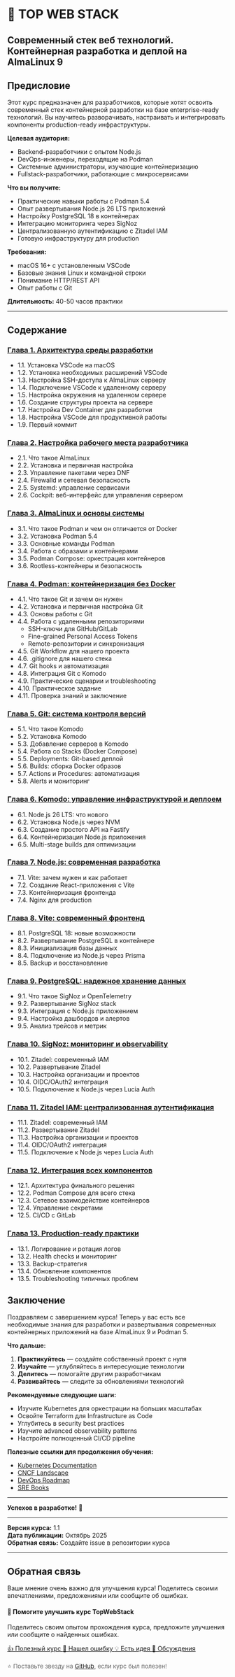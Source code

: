 # 🚀 TOP WEB STACK
## Современный стек веб технологий. Контейнерная разработка и деплой на AlmaLinux 9

## Предисловие

Этот курс предназначен для разработчиков, которые хотят освоить современный стек контейнерной разработки на базе enterprise-ready технологий. Вы научитесь разворачивать, настраивать и интегрировать компоненты production-ready инфраструктуры.

**Целевая аудитория:**
- Backend-разработчики с опытом Node.js
- DevOps-инженеры, переходящие на Podman
- Системные администраторы, изучающие контейнеризацию
- Fullstack-разработчики, работающие с микросервисами

**Что вы получите:**
- Практические навыки работы с Podman 5.4
- Опыт развертывания Node.js 26 LTS приложений
- Настройку PostgreSQL 18 в контейнерах
- Интеграцию мониторинга через SigNoz
- Централизованную аутентификацию с Zitadel IAM
- Готовую инфраструктуру для production

**Требования:**
- macOS 16+ с установленным VSCode
- Базовые знания Linux и командной строки
- Понимание HTTP/REST API
- Опыт работы с Git

**Длительность:** 40-50 часов практики

---

## Содержание

### [Глава 1. Архитектура среды разработки](chapter-01-architecture.md)
- 1.1. Установка VSCode на macOS
- 1.2. Установка необходимых расширений VSCode
- 1.3. Настройка SSH-доступа к AlmaLinux серверу
- 1.4. Подключение VSCode к удаленному серверу
- 1.5. Настройка окружения на удаленном сервере
- 1.6. Создание структуры проекта на сервере
- 1.7. Настройка Dev Container для разработки
- 1.8. Настройка VSCode для продуктивной работы
- 1.9. Первый коммит

### [Глава 2. Настройка рабочего места разработчика](chapter-02-setup.md)
- 2.1. Что такое AlmaLinux
- 2.2. Установка и первичная настройка
- 2.3. Управление пакетами через DNF
- 2.4. Firewalld и сетевая безопасность
- 2.5. Systemd: управление сервисами
- 2.6. Cockpit: веб-интерфейс для управления сервером

### [Глава 3. AlmaLinux и основы системы](chapter-03-almalinux.md)
- 3.1. Что такое Podman и чем он отличается от Docker
- 3.2. Установка Podman 5.4
- 3.3. Основные команды Podman
- 3.4. Работа с образами и контейнерами
- 3.5. Podman Compose: оркестрация контейнеров
- 3.6. Rootless-контейнеры и безопасность

### [Глава 4. Podman: контейнеризация без Docker](chapter-04-podman.md)
- 4.1. Что такое Git и зачем он нужен
- 4.2. Установка и первичная настройка Git
- 4.3. Основы работы с Git
- 4.4. Работа с удаленными репозиториями
  - SSH-ключи для GitHub/GitLab
  - Fine-grained Personal Access Tokens
  - Remote-репозитории и синхронизация
- 4.5. Git Workflow для нашего проекта
- 4.6. .gitignore для нашего стека
- 4.7. Git hooks и автоматизация
- 4.8. Интеграция Git с Komodo
- 4.9. Практические сценарии и troubleshooting
- 4.10. Практическое задание
- 4.11. Проверка знаний и заключение

### [Глава 5. Git: система контроля версий](chapter-05-git.md)
- 5.1. Что такое Komodo
- 5.2. Установка Komodo
- 5.3. Добавление серверов в Komodo
- 5.4. Работа со Stacks (Docker Compose)
- 5.5. Deployments: Git-based деплой
- 5.6. Builds: сборка Docker образов
- 5.7. Actions и Procedures: автоматизация
- 5.8. Alerts и мониторинг

### [Глава 6. Komodo: управление инфраструктурой и деплоем](chapter-06-komodo.md)
- 6.1. Node.js 26 LTS: что нового
- 6.2. Установка Node.js через NVM
- 6.3. Создание простого API на Fastify
- 6.4. Контейнеризация Node.js приложения
- 6.5. Multi-stage builds для оптимизации

### [Глава 7. Node.js: современная разработка](chapter-07-nodejs.md)
- 7.1. Vite: зачем нужен и как работает
- 7.2. Создание React-приложения с Vite
- 7.3. Контейнеризация фронтенда
- 7.4. Nginx для production

### [Глава 8. Vite: современный фронтенд](chapter-08-vite.md)
- 8.1. PostgreSQL 18: новые возможности
- 8.2. Развертывание PostgreSQL в контейнере
- 8.3. Инициализация базы данных
- 8.4. Подключение из Node.js через Prisma
- 8.5. Backup и восстановление

### [Глава 9. PostgreSQL: надежное хранение данных](chapter-09-postgresql.md)
- 9.1. Что такое SigNoz и OpenTelemetry
- 9.2. Развертывание SigNoz stack
- 9.3. Интеграция с Node.js приложением
- 9.4. Настройка дашбордов и алертов
- 9.5. Анализ трейсов и метрик

### [Глава 10. SigNoz: мониторинг и observability](chapter-10-signoz.md)
- 10.1. Zitadel: современный IAM
- 10.2. Развертывание Zitadel
- 10.3. Настройка организации и проектов
- 10.4. OIDC/OAuth2 интеграция
- 10.5. Подключение к Node.js через Lucia Auth

### [Глава 11. Zitadel IAM: централизованная аутентификация](chapter-11-zitadel.md)
- 11.1. Zitadel: современный IAM
- 11.2. Развертывание Zitadel
- 11.3. Настройка организации и проектов
- 11.4. OIDC/OAuth2 интеграция
- 11.5. Подключение к Node.js через Lucia Auth

### [Глава 12. Интеграция всех компонентов](chapter-12-integration.md)
- 12.1. Архитектура финального решения
- 12.2. Podman Compose для всего стека
- 12.3. Сетевое взаимодействие контейнеров
- 12.4. Управление секретами
- 12.5. CI/CD с GitLab

### [Глава 13. Production-ready практики](chapter-13-production.md)
- 13.1. Логирование и ротация логов
- 13.2. Health checks и мониторинг
- 13.3. Backup-стратегия
- 13.4. Обновление компонентов
- 13.5. Troubleshooting типичных проблем


## Заключение

Поздравляем с завершением курса! Теперь у вас есть все необходимые знания для разработки и развертывания современных контейнерных приложений на базе AlmaLinux 9 и Podman 5.

**Что дальше:**

1. **Практикуйтесь** — создайте собственный проект с нуля
2. **Изучайте** — углубляйтесь в интересующие технологии
3. **Делитесь** — помогайте другим разработчикам
4. **Развивайтесь** — следите за обновлениями технологий

**Рекомендуемые следующие шаги:**

- Изучите Kubernetes для оркестрации на больших масштабах
- Освойте Terraform для Infrastructure as Code
- Углубитесь в security best practices
- Изучите advanced observability patterns
- Настройте полноценный CI/CD pipeline

**Полезные ссылки для продолжения обучения:**

- [Kubernetes Documentation](https://kubernetes.io/docs/)
- [CNCF Landscape](https://landscape.cncf.io/)
- [DevOps Roadmap](https://roadmap.sh/devops)
- [SRE Books](https://sre.google/books/)

---

**Успехов в разработке!** 🚀

---

**Версия курса:** 1.1  
**Дата публикации:** Октябрь 2025  
**Обратная связь:** Создайте issue в репозитории курса

---

## Обратная связь

Ваше мнение очень важно для улучшения курса! Поделитесь своими впечатлениями, предложениями или сообщите об ошибках.

<div class="feedback-widget">
  <h4>💬 Помогите улучшить курс TopWebStack</h4>
  <p>Поделитесь своим опытом прохождения курса, предложите улучшения или сообщите о найденных ошибках.</p>
  <div class="feedback-buttons">
    <a href="https://github.com/Alex-0293/TopWebStack/issues/new?assignees=&labels=feedback%2C+positive&template=&title=%F0%9F%91%8D+%D0%9F%D0%BE%D0%BB%D0%B5%D0%B7%D0%BD%D1%8B%D0%B9+%D0%BA%D1%83%D1%80%D1%81&body=**%D0%A7%D1%82%D0%BE+%D0%BF%D0%BE%D0%BD%D1%80%D0%B0%D0%B2%D0%B8%D0%BB%D0%BE%D1%81%D1%8C%3A**%0A%0A**%D0%9F%D1%80%D0%B5%D0%B4%D0%BB%D0%BE%D0%B6%D0%B5%D0%BD%D0%B8%D1%8F+%D0%BF%D0%BE+%D1%83%D0%BB%D1%83%D1%87%D1%88%D0%B5%D0%BD%D0%B8%D1%8E%3A**%0A%0A" 
       class="feedback-btn positive" target="_blank" rel="noopener">
       👍 Полезный курс
    </a>
    <a href="https://github.com/Alex-0293/TopWebStack/issues/new?assignees=&labels=bug%2C+needs-review&template=&title=%F0%9F%90%9B+%D0%9E%D1%88%D0%B8%D0%B1%D0%BA%D0%B0+%D0%B2+%D0%BA%D1%83%D1%80%D1%81%D0%B5&body=**%D0%93%D0%BB%D0%B0%D0%B2%D0%B0%2F%D1%80%D0%B0%D0%B7%D0%B4%D0%B5%D0%BB%3A**%0A%0A**%D0%9E%D0%BF%D0%B8%D1%81%D0%B0%D0%BD%D0%B8%D0%B5+%D0%BE%D1%88%D0%B8%D0%B1%D0%BA%D0%B8%3A**%0A%0A**%D0%9E%D0%B6%D0%B8%D0%B4%D0%B0%D0%B5%D0%BC%D0%BE%D0%B5+%D0%BF%D0%BE%D0%B2%D0%B5%D0%B4%D0%B5%D0%BD%D0%B8%D0%B5%3A**%0A%0A" 
       class="feedback-btn negative" target="_blank" rel="noopener">
       🐛 Нашел ошибку
    </a>
    <a href="https://github.com/Alex-0293/TopWebStack/issues/new?assignees=&labels=enhancement%2C+suggestion&template=&title=%F0%9F%92%A1+%D0%9F%D1%80%D0%B5%D0%B4%D0%BB%D0%BE%D0%B6%D0%B5%D0%BD%D0%B8%D0%B5&body=**%D0%9F%D1%80%D0%B5%D0%B4%D0%BB%D0%BE%D0%B6%D0%B5%D0%BD%D0%B8%D0%B5%3A**%0A%0A**%D0%9E%D0%B1%D0%BE%D1%81%D0%BD%D0%BE%D0%B2%D0%B0%D0%BD%D0%B8%D0%B5%3A**%0A%0A**%D0%94%D0%BE%D0%BF%D0%BE%D0%BB%D0%BD%D0%B8%D1%82%D0%B5%D0%BB%D1%8C%D0%BD%D1%8B%D0%B5+%D0%B4%D0%B5%D1%82%D0%B0%D0%BB%D0%B8%3A**%0A%0A" 
       class="feedback-btn suggestion" target="_blank" rel="noopener">
       💡 Есть идея
    </a>
    <a href="https://github.com/Alex-0293/TopWebStack/discussions" 
       class="feedback-btn github" target="_blank" rel="noopener">
       💬 Обсуждения
    </a>
  </div>
  <p style="margin-top: 1rem; font-size: 0.85rem; color: #666;">
    ⭐ Поставьте звезду на <a href="https://github.com/Alex-0293/TopWebStack" target="_blank" rel="noopener">GitHub</a>, если курс был полезен!
  </p>
</div>
